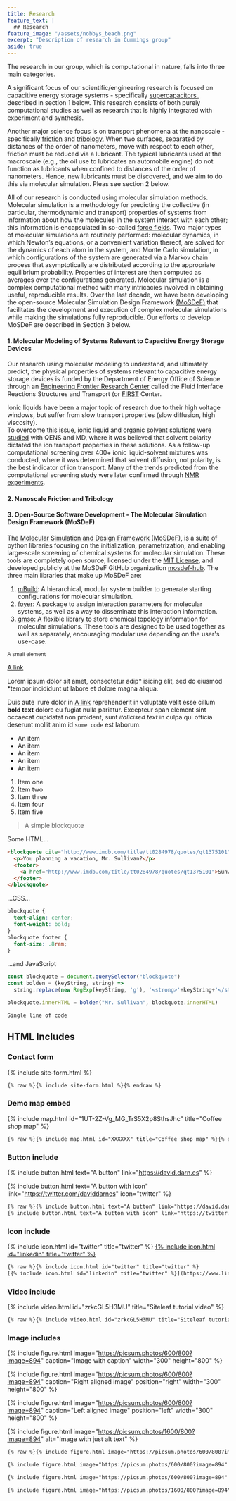 ```yaml
---
title: Research
feature_text: |
  ## Research
feature_image: "/assets/nobbys_beach.png"
excerpt: "Description of research in Cummings group"
aside: true
---
```


The research in our group, which is computational in nature, falls into three main categories.

A significant focus of our scientific/engineering research is focused on capacitive energy storage systems - specifically [supercapacitors.](https://en.wikipedia.org/wiki/Supercapacitor "supercapacitors."), described in section 1 below. This research consists of both purely computational studies as well as research that is highly integrated with experiment and synthesis. 

Another major science focus is on transport phenomena at the nanoscale - specifically [friction](https://en.wikipedia.org/wiki/Friction "friction") and [tribology.](https://en.wikipedia.org/wiki/Tribology "tribology.") When two surfaces, separated by distances of the order of nanometers, move with respect to each other, friction must be reduced via a lubricant. The typical lubricants used at the macroscale (e.g., the oil use to lubricates an automobile engine) do not function as lubricants when confined to distances of the order of nanometers. Hence, new lubricants must be discovered, and we aim to do this via molecular simulation. Pleas see section 2 below. 

All of our research is conducted using molecular simulation methods. Molecular simulation is a methodology for predicting the collective (in particular, thermodynamic and transport) properties of systems from information about how the molecules in the system interact with each other; this information is encapsulated in so-called [force fields](https://en.wikipedia.org/wiki/Force_field_(chemistry) "force fields"). Two major types of molecular simulations are routinely performed: molecular dynamics, in which Newton’s equations, or a convenient variation thereof, are solved for the dynamics of each atom in the system, and Monte Carlo simulation, in which configurations of the system are generated via a Markov chain process that asymptotically are distributed according to the appropriate equilibrium probability. Properties of interest are then computed as averages over the configurations generated. Molecular simulation is a complex computational method with many intricacies involved in obtaining useful, reproducible results. Over the last decade, we have been developing the open-source Molecular Simulation Design Framework [(MoSDeF)](https://mosdef.orf "(MoSDeF)") that facilitates the development and execution of complex molecular simulations while making the simulations fully reproducible. Our efforts to develop MoSDeF are described in Section 3 below.

#### 1. Molecular Modeling of Systems Relevant to Capacitive Energy Storage Devices
Our research using molecular modeling to understand, and ultimately predict, the physical properties of systems relevant to capacitive energy storage devices is funded by the Department of Energy Office of Science through an [Engineering Frontier Research Center](https://www.energyfrontier.us "Energy Frontier Research Center") called the Fluid Interface Reactions Structures and Transport (or [FIRST](https://web.ornl.gov/sci/first/ "FIRST") Center.

Ionic liquids have been a major topic of research due to their high voltage windows, but suffer from slow transport properties (slow diffusion, high viscosity).  
To overcome this issue, ionic liquid and organic solvent solutions were [studied](https://pubs.acs.org/doi/abs/10.1021/acs.jpclett.6b02587) with QENS and MD, where it was believed that solvent polarity dictated the ion transport properties in these solutions.
As a follow-up computational screening over 400+ ionic liquid-solvent mixtures was conducted, where it was determined that solvent diffusion, not polarity, is the best indicator of ion transport.
Many of the trends predicted from the computational screening study were later confirmed through [NMR experiments](https://pubs.acs.org/doi/abs/10.1021/acs.jpcb.0c07582).

#### 2. Nanoscale Friction and Tribology

#### 3. Open-Source Software Development - The Molecular Simulation Design Framework (MoSDeF)
The [Molecular Simulation and Design Framework (MoSDeF)](https://mosdef.org), is a suite of python libraries focusing on the initialization, parametrization, and enabling large-scale screening of chemical systems for molecular simulation.
These tools are completely open source, licensed under the [MIT License](https://opensource.org/licenses/MIT), and developed publicly at the MoSDeF GitHub organization [mosdef-hub](https://github.com/mosdef-hub).
The three main libraries that make up MoSDeF are:
  1. [mBuild](https://mbuild.mosdef.org): A hierarchical, modular system builder to generate starting configurations for molecular simulation.
  2. [foyer](https://foyer.mosdef.org): A package to assign interaction parameters for molecular systems, as well as a way to disseminate this interaction information.
  3. [gmso](https://gmso.mosdef.org): A flexible library to store chemical topology information for molecular simulations.
These tools are designed to be used together as well as separately, encouraging modular use depending on the user's use-case.


<small>A small element</small>

[A link](https://david.darn.es "A link")

Lorem ipsum dolor sit amet, consectetur adip* isicing elit, sed do eiusmod *tempor incididunt ut labore et dolore magna aliqua.

Duis aute irure dolor in [A link](https://david.darn.es "A link") reprehenderit in voluptate velit esse cillum **bold text** dolore eu fugiat nulla pariatur. Excepteur span element sint occaecat cupidatat non proident, sunt _italicised text_ in culpa qui officia deserunt mollit anim id `some code` est laborum.

* An item
* An item
* An item
* An item
* An item

1. Item one
2. Item two
3. Item three
4. Item four
5. Item five

> A simple blockquote

Some HTML...

``` html
<blockquote cite="http://www.imdb.com/title/tt0284978/quotes/qt1375101">
  <p>You planning a vacation, Mr. Sullivan?</p>
  <footer>
    <a href="http://www.imdb.com/title/tt0284978/quotes/qt1375101">Sunways Security Guard</a>
  </footer>
</blockquote>
```

...CSS...

``` css
blockquote {
  text-align: center;
  font-weight: bold;
}
blockquote footer {
  font-size: .8rem;
}
```

...and JavaScript

``` js
const blockquote = document.querySelector("blockquote")
const bolden = (keyString, string) =>
  string.replace(new RegExp(keyString, 'g'), '<strong>'+keyString+'</strong>')

blockquote.innerHTML = bolden("Mr. Sullivan", blockquote.innerHTML)
```

`Single line of code`

## HTML Includes

### Contact form

{% include site-form.html %}

``` html
{% raw %}{% include site-form.html %}{% endraw %}
```

### Demo map embed

{% include map.html id="1UT-2Z-Vg_MG_TrS5X2p8SthsJhc" title="Coffee shop map" %}

``` html
{% raw %}{% include map.html id="XXXXXX" title="Coffee shop map" %}{% endraw %}
```

### Button include

{% include button.html text="A button" link="https://david.darn.es" %}

{% include button.html text="A button with icon" link="https://twitter.com/daviddarnes" icon="twitter" %}

``` html
{% raw %}{% include button.html text="A button" link="https://david.darn.es" %}
{% include button.html text="A button with icon" link="https://twitter.com/daviddarnes" icon="twitter" %}{% endraw %}
```

### Icon include

{% include icon.html id="twitter" title="twitter" %} [{% include icon.html id="linkedin" title="twitter" %}](https://www.linkedin.com/in/daviddarnes)

``` html
{% raw %}{% include icon.html id="twitter" title="twitter" %}
[{% include icon.html id="linkedin" title="twitter" %}](https://www.linkedin.com/in/daviddarnes){% endraw %}
```

### Video include

{% include video.html id="zrkcGL5H3MU" title="Siteleaf tutorial video" %}

``` html
{% raw %}{% include video.html id="zrkcGL5H3MU" title="Siteleaf tutorial video" %}{% endraw %}
```


### Image includes

{% include figure.html image="https://picsum.photos/600/800?image=894" caption="Image with caption" width="300" height="800" %}

{% include figure.html image="https://picsum.photos/600/800?image=894" caption="Right aligned image" position="right" width="300" height="800" %}

{% include figure.html image="https://picsum.photos/600/800?image=894" caption="Left aligned image" position="left" width="300" height="800" %}

{% include figure.html image="https://picsum.photos/1600/800?image=894" alt="Image with just alt text" %}

``` html
{% raw %}{% include figure.html image="https://picsum.photos/600/800?image=894" caption="Image with caption" width="300" height="800" %}

{% include figure.html image="https://picsum.photos/600/800?image=894" caption="Right aligned image" position="right" width="300" height="800" %}

{% include figure.html image="https://picsum.photos/600/800?image=894" caption="Left aligned image" position="left" width="300" height="800" %}

{% include figure.html image="https://picsum.photos/1600/800?image=894" alt="Image with just alt text" %}{% endraw %}
```
